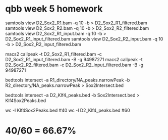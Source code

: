  # qbb week 5 homework
 
 samtools view D2_Sox2_R1.bam -q 10 -b > D2_Sox2_R1_filtered.bam
 samtools view D2_Sox2_R2.bam -q 10 -b > D2_Sox2_R2_filtered.bam
 samtools view D2_Sox2_R1_input.bam -q 10 -b > D2_Sox2_R1_input_filtered.bam
 samtools view D2_Sox2_R2_input.bam -q 10 -b > D2_Sox2_R2_input_filtered.bam
 
 macs2 callpeak -t D2_Sox2_R1_filtered.bam -c D2_Sox2_R1_input_filtered.bam -B -g 94987271
 macs2 callpeak -t D2_Sox2_R2_filtered.bam -c D2_Sox2_R2_input_filtered.bam -B -g 94987271
 
 bedtools intersect -a R1_directory/NA_peaks.narrowPeak -b R2_directory/NA_peaks.narrowPeak > Sox2Intersect.bed
 
 bedtools intersect -a D2_Klf4_peaks.bed -b Sox2Intersect.bed > Klf4Sox2Peaks.bed
 
 wc -l Klf4Sox2Peaks.bed
 #40
 wc -l D2_Klf4_peaks.bed
 #60
 
 # 40/60 = 66.67%
